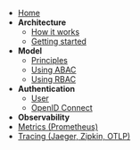 <!-- docs/_sidebar.md -->

* [Home](/)
* **Architecture**
  * [How it works](architecture/howitworks.md)
  * [Getting started](architecture/getting-started.md)
* **Model**
  * [Principles](model/principles.md)
  * [Using ABAC](model/abac.md)
  * [Using RBAC](model/rbac.md)
* **Authentication**
  * [User](authentication/user.md)
  * [OpenID Connect](authentication/oauth.md)
* **Observability**
* [Metrics (Prometheus)](observability/metrics.md)
* [Tracing (Jaeger, Zipkin, OTLP)](observability/tracing.md)
